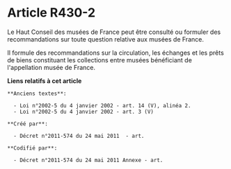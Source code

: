 # Article R430-2

Le Haut Conseil des musées de France peut être consulté ou formuler des recommandations sur toute question relative aux
musées de France.

Il formule des recommandations sur la circulation, les échanges et les prêts de biens constituant les collections entre
musées bénéficiant de l'appellation musée de France.

**Liens relatifs à cet article**

	**Anciens textes**:

	  - Loi n°2002-5 du 4 janvier 2002 - art. 14 (V), alinéa 2.
	  - Loi n°2002-5 du 4 janvier 2002 - art. 3 (V)

	**Créé par**:

	  - Décret n°2011-574 du 24 mai 2011  - art.

	**Codifié par**:

	  - Décret n°2011-574 du 24 mai 2011 Annexe - art.
